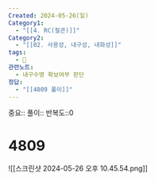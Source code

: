 ```yaml
---
Created: 2024-05-26(일)
Category1:
  - "[[4. RC(철콘)]]"
Category2:
  - "[[02. 사용성, 내구성, 내화성]]"
tags:
  - 🧮
관련노트:
  - 내구수명 확보여부 판단
정답:
  - "[[4809 풀이]]"
---
```

중요::
풀이::
반복도::0
#  4809
![[스크린샷 2024-05-26 오후 10.45.54.png]]
